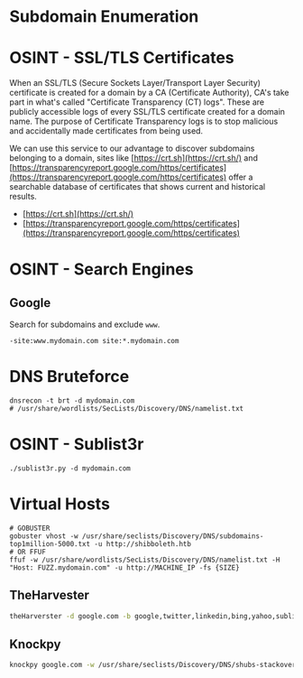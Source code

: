 # Subdomain Enumeration

# OSINT - SSL/TLS Certificates

When an SSL/TLS (Secure Sockets Layer/Transport Layer Security) certificate is created for a domain by a CA (Certificate Authority), CA's take part in what's called "Certificate Transparency (CT) logs". These are publicly accessible logs of every SSL/TLS certificate created for a domain name. The purpose of Certificate Transparency logs is to stop malicious and accidentally made certificates from being used. 

We can use this service to our advantage to discover subdomains belonging to a domain, sites like [https://crt.sh](https://crt.sh/) and [https://transparencyreport.google.com/https/certificates](https://transparencyreport.google.com/https/certificates) offer a searchable database of certificates that shows current and historical results.

- [https://crt.sh](https://crt.sh/)
- [https://transparencyreport.google.com/https/certificates](https://transparencyreport.google.com/https/certificates)

# OSINT - Search Engines

## Google

Search for subdomains and exclude `www`.

```
-site:www.mydomain.com site:*.mydomain.com
```

# DNS Bruteforce

```
dnsrecon -t brt -d mydomain.com
# /usr/share/wordlists/SecLists/Discovery/DNS/namelist.txt
```

# OSINT - Sublist3r

```
./sublist3r.py -d mydomain.com
```

# Virtual Hosts

```
# GOBUSTER
gobuster vhost -w /usr/share/seclists/Discovery/DNS/subdomains-top1million-5000.txt -u http://shibboleth.htb
# OR FFUF
ffuf -w /usr/share/wordlists/SecLists/Discovery/DNS/namelist.txt -H "Host: FUZZ.mydomain.com" -u http://MACHINE_IP -fs {SIZE}
```

## TheHarvester

```bash
theHarverster -d google.com -b google,twitter,linkedin,bing,yahoo,sublist3r
```

## Knockpy

```bash
knockpy google.com -w /usr/share/seclists/Discovery/DNS/shubs-stackoverflow.txt
```